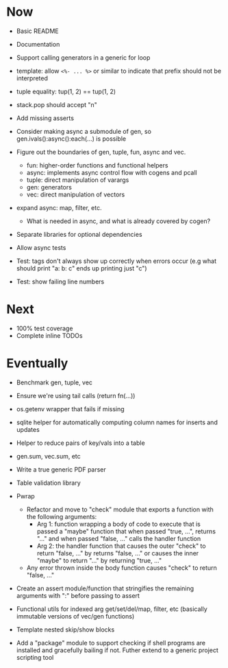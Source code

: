 # Now

- Basic README
- Documentation

- Support calling generators in a generic for
  loop
- template: allow `<%- ... %>` or similar to
  indicate that prefix should not be interpreted
- tuple equality: tup(1, 2) == tup(1, 2)
- stack.pop should accept "n"

- Add missing asserts

- Consider making async a submodule of gen, so
  gen.ivals():async():each(...) is possible

- Figure out the boundaries of gen, tuple, fun,
  async and vec.
  - fun: higher-order functions and functional
    helpers
  - async: implements async control flow with
    cogens and pcall
  - tuple: direct manipulation of varargs
  - gen: generators
  - vec: direct manipulation of vectors

- expand async: map, filter, etc.
    - What is needed in async, and what is
      already covered by cogen?

- Separate libraries for optional dependencies

- Allow async tests
- Test: tags don't always show up correctly when
  errors occur (e.g what should print "a: b: c"
  ends up printing just "c")

- Test: show failing line numbers

# Next

- 100% test coverage
- Complete inline TODOs

# Eventually

- Benchmark gen, tuple, vec

- Ensure we're using tail calls (return fn(...))

- os.getenv wrapper that fails if missing
- sqlite helper for automatically computing
  column names for inserts and updates
- Helper to reduce pairs of key/vals into a
  table
- gen.sum, vec.sum, etc

- Write a true generic PDF parser

- Table validation library

- Pwrap
    - Refactor and move to "check" module that
      exports a function with the following
      arguments:
        - Arg 1: function wrapping a body of
          code to execute that is passed a
          "maybe" function that when passed
          "true, ...", returns "..." and when
          passed "false, ..." calls the handler
          function
        - Arg 2: the handler function that
          causes the outer "check" to return
          "false, ..." by returns "false, ..."
          or causes the inner "maybe" to return
          "..." by returning "true, ..."
    - Any error thrown inside the body function
      causes "check" to return "false, ..."

- Create an assert module/function that
  stringifies the remaining arguments with ":"
  before passing to assert

- Functional utils for indexed arg
  get/set/del/map, filter, etc (basically
  immutable versions of vec/gen functions)

- Template nested skip/show blocks

- Add a "package" module to support checking if
  shell programs are installed and gracefully
  bailing if not. Futher extend to a generic
  project scripting tool
